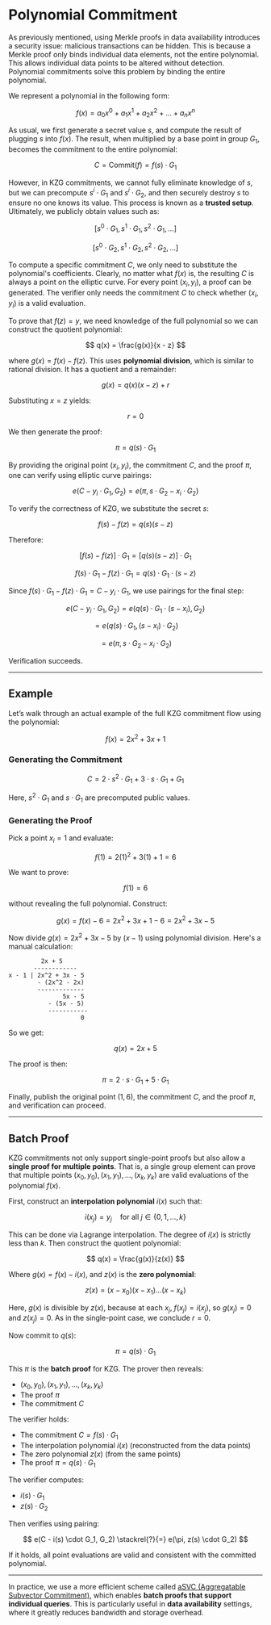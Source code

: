 # Polynomial Commitment

As previously mentioned, using Merkle proofs in data availability introduces a security issue: malicious transactions can be hidden. This is because a Merkle proof only binds individual data elements, not the entire polynomial. This allows individual data points to be altered without detection. Polynomial commitments solve this problem by binding the entire polynomial.

We represent a polynomial in the following form:

$$
f(x) = a_0 x^0 + a_1 x^1 + a_2 x^2 + \dots + a_n x^n
$$

As usual, we first generate a secret value $s$, and compute the result of plugging $s$ into $f(x)$. The result, when multiplied by a base point in group $G_1$, becomes the commitment to the entire polynomial:

$$
C = \text{Commit}(f) = f(s) \cdot G_1
$$

However, in KZG commitments, we cannot fully eliminate knowledge of $s$, but we can precompute $s^i \cdot G_1$ and $s^i \cdot G_2$, and then securely destroy $s$ to ensure no one knows its value. This process is known as a **trusted setup**. Ultimately, we publicly obtain values such as:

$$
[s^0 \cdot G_1, s^1 \cdot G_1, s^2 \cdot G_1, \dots]
$$

$$
[s^0 \cdot G_2, s^1 \cdot G_2, s^2 \cdot G_2, \dots]
$$

To compute a specific commitment $C$, we only need to substitute the polynomial's coefficients. Clearly, no matter what $f(x)$ is, the resulting $C$ is always a point on the elliptic curve. For every point $(x_i, y_i)$, a proof can be generated. The verifier only needs the commitment $C$ to check whether $(x_i, y_i)$ is a valid evaluation.

To prove that $f(z) = y$, we need knowledge of the full polynomial so we can construct the quotient polynomial:

$$
q(x) = \frac{g(x)}{x - z}
$$

where $g(x) = f(x) - f(z)$. This uses **polynomial division**, which is similar to rational division. It has a quotient and a remainder:

$$
g(x) = q(x)(x - z) + r
$$

Substituting $x = z$ yields:

$$
r = 0
$$

We then generate the proof:

$$
\pi = q(s) \cdot G_1
$$

By providing the original point $(x_i, y_i)$, the commitment $C$, and the proof $\pi$, one can verify using elliptic curve pairings:

$$
e(C - y_i \cdot G_1, G_2) = e(\pi, s \cdot G_2 - x_i \cdot G_2)
$$

To verify the correctness of KZG, we substitute the secret $s$:

$$
f(s) - f(z) = q(s)(s - z)
$$

Therefore:

$$
[f(s) - f(z)] \cdot G_1 = [q(s)(s - z)] \cdot G_1
$$

$$
f(s) \cdot G_1 - f(z) \cdot G_1 = q(s) \cdot G_1 \cdot (s - z)
$$

Since $f(s) \cdot G_1 - f(z) \cdot G_1 = C - y_i \cdot G_1$, we use pairings for the final step:

$$
e(C - y_i \cdot G_1, G_2) = e(q(s) \cdot G_1 \cdot (s - x_i), G_2)
$$

$$
= e(q(s) \cdot G_1, (s - x_i) \cdot G_2)
$$

$$
= e(\pi, s \cdot G_2 - x_i \cdot G_2)
$$

Verification succeeds.

---

## Example

Let’s walk through an actual example of the full KZG commitment flow using the polynomial:

$$
f(x) = 2x^2 + 3x + 1
$$

### Generating the Commitment

$$
C = 2 \cdot s^2 \cdot G_1 + 3 \cdot s \cdot G_1 + G_1
$$

Here, $s^2 \cdot G_1$ and $s \cdot G_1$ are precomputed public values.

### Generating the Proof

Pick a point $x_i = 1$ and evaluate:

$$
f(1) = 2(1)^2 + 3(1) + 1 = 6
$$

We want to prove:

$$
f(1) = 6
$$

without revealing the full polynomial. Construct:

$$
g(x) = f(x) - 6 = 2x^2 + 3x + 1 - 6 = 2x^2 + 3x - 5
$$

Now divide $g(x) = 2x^2 + 3x - 5$ by $(x - 1)$ using polynomial division. Here's a manual calculation:

```text
         2x + 5
       ------------
x - 1 | 2x^2 + 3x - 5
        - (2x^2 - 2x)
        -------------
               5x - 5
           - (5x - 5)
           -----------
                    0
```

So we get:

$$
q(x) = 2x + 5
$$

The proof is then:

$$
\pi = 2 \cdot s \cdot G_1 + 5 \cdot G_1
$$

Finally, publish the original point $(1, 6)$, the commitment $C$, and the proof $\pi$, and verification can proceed.

---

## Batch Proof

KZG commitments not only support single-point proofs but also allow a **single proof for multiple points**. That is, a single group element can prove that multiple points $(x_0, y_0), (x_1, y_1), \dots, (x_k, y_k)$ are valid evaluations of the polynomial $f(x)$.

First, construct an **interpolation polynomial** $i(x)$ such that:

$$
i(x_j) = y_j \quad \text{for all } j \in \{0, 1, \dots, k\}
$$

This can be done via Lagrange interpolation. The degree of $i(x)$ is strictly less than $k$. Then construct the quotient polynomial:

$$
q(x) = \frac{g(x)}{z(x)}
$$

Where $g(x) = f(x) - i(x)$, and $z(x)$ is the **zero polynomial**:

$$
z(x) = (x - x_0)(x - x_1)\dots(x - x_k)
$$

Here, $g(x)$ is divisible by $z(x)$, because at each $x_j$, $f(x_j) = i(x_j)$, so $g(x_j) = 0$ and $z(x_j) = 0$. As in the single-point case, we conclude $r = 0$.

Now commit to $q(s)$:

$$
\pi = q(s) \cdot G_1
$$

This $\pi$ is the **batch proof** for KZG. The prover then reveals:

* $(x_0, y_0), (x_1, y_1), \dots, (x_k, y_k)$
* The proof $\pi$
* The commitment $C$

The verifier holds:

* The commitment $C = f(s) \cdot G_1$
* The interpolation polynomial $i(x)$ (reconstructed from the data points)
* The zero polynomial $z(x)$ (from the same points)
* The proof $\pi = q(s) \cdot G_1$

The verifier computes:

* $i(s) \cdot G_1$
* $z(s) \cdot G_2$

Then verifies using pairing:

$$
e(C - i(s) \cdot G_1, G_2) \stackrel{?}{=} e(\pi, z(s) \cdot G_2)
$$

If it holds, all point evaluations are valid and consistent with the committed polynomial.

---

In practice, we use a more efficient scheme called [aSVC (Aggregatable Subvector Commitment)](https://alinush.github.io/2020/05/06/aggregatable-subvector-commitments-for-stateless-cryptocurrencies.html#constant-sized-i-subvector-proofs), which enables **batch proofs that support individual queries**. This is particularly useful in **data availability** settings, where it greatly reduces bandwidth and storage overhead.
